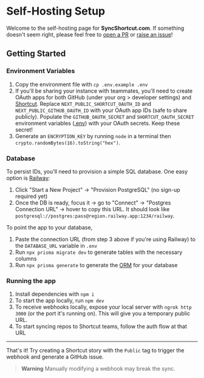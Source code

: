 # Self-Hosting Setup

Welcome to the self-hosting page for **SyncShortcut.com**. If something doesn't seem right, please feel free to [open a PR](https://github.com/calcom/syncshortcut.com/pulls) or [raise an issue](https://github.com/calcom/syncshortcut.com/issues/new)!

## Getting Started

### Environment Variables

1. Copy the environment file with `cp .env.example .env`
2. If you'll be sharing your instance with teammates, you'll need to create OAuth apps for both GitHub (under your org > developer settings) and [Shortcut](https://app.shortcut.com/settings/api/applications/new). Replace `NEXT_PUBLIC_SHORTCUT_OAUTH_ID` and `NEXT_PUBLIC_GITHUB_OAUTH_ID` with your OAuth app IDs (safe to share publicly). Populate the `GITHUB_OAUTH_SECRET` and `SHORTCUT_OAUTH_SECRET` environment variables ([.env](/.env.example)) with your OAuth secrets. Keep these secret!
3. Generate an `ENCRYPTION_KEY` by running `node` in a terminal then `crypto.randomBytes(16).toString("hex")`.

### Database

To persist IDs, you'll need to provision a simple SQL database. One easy option is [Railway](https://docs.railway.app/databases/postgresql):

1. Click "Start a New Project" → "Provision PostgreSQL" (no sign-up required yet)
2. Once the DB is ready, focus it → go to "Connect" → "Postgres Connection URL" → hover to copy this URL. It should look like `postgresql://postgres:pass@region.railway.app:1234/railway`.

To point the app to your database,

1. Paste the connection URL (from step 3 above if you're using Railway) to the `DATABASE_URL` variable in `.env`
2. Run `npx prisma migrate dev` to generate tables with the necessary columns
3. Run `npx prisma generate` to generate the [ORM](https://www.prisma.io/) for your database

### Running the app

1. Install dependencies with `npm i`
2. To start the app locally, run `npm dev`
3. To receive webhooks locally, expose your local server with `ngrok http 3000` (or the port it's running on). This will give you a temporary public URL.
4. To start syncing repos to Shortcut teams, follow the auth flow at that URL

---

That's it! Try creating a Shortcut story with the `Public` tag to trigger the webhook and generate a GitHub issue.

> **Warning**
> Manually modifying a webhook may break the sync.
